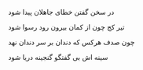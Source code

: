 در سخن گفتن خطای جاهلان پیدا شود    

تیر کج چون از کمان بیرون رود رسوا شود

چون صدف هرکس که دندان بر سر دندان نهد

سینه اش بی گفتگو گنجینه دریا شود
